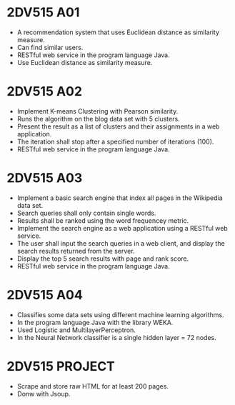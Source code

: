 # 2DV515 A01
* A recommendation system that uses Euclidean distance as similarity measure.
* Can find similar users.
* RESTful web service in the program language Java.
* Use Euclidean distance as similarity measure.

# 2DV515 A02
* Implement K-means Clustering with Pearson similarity.
* Runs the algorithm on the blog data set with 5 clusters.
* Present the result as a list of clusters and their assignments in a web application.
* The iteration shall stop after a specified number of iterations (100).
* RESTful web service in the program language Java.

# 2DV515 A03
* Implement a basic search engine that index all pages in the Wikipedia data set.
* Search queries shall only contain single words.
* Results shall be ranked using the word frequencey metric.
* Implement the search engine as a web application using a RESTful web service.
* The user shall input the search queries in a web client, and display the search results returned from the server.
* Display the top 5 search results with page and rank score.
* RESTful web service in the program language Java.

# 2DV515 A04
* Classifies some data sets using different machine learning algorithms.
* In the program language Java with the library WEKA.
* Used Logistic and MultilayerPerceptron.
* In the Neural Network classifier is a single hidden layer = 72 nodes.

# 2DV515 PROJECT
* Scrape and store raw HTML for at least 200 pages.
* Donw with Jsoup.

